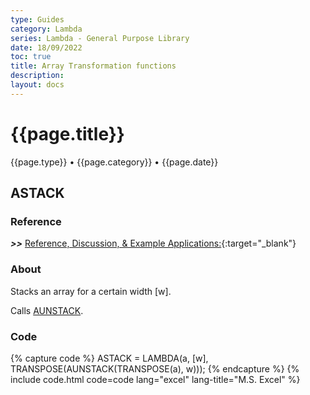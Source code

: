 ```yaml
---
type: Guides
category: Lambda
series: Lambda - General Purpose Library
date: 18/09/2022
toc: true
title: Array Transformation functions
description: 
layout: docs
---
```


# {{page.title}}
<time class="metadata" style="text-alstyleign:left"> {{page.type}} • {{page.category}} • {{page.date}}</time>

## ASTACK

### Reference

***>>*** [Reference, Discussion, & Example Applications:](https://www.mrexcel.com/board/threads/astack.1180038/){:target="_blank"}

### About

Stacks an array for a certain width [w].

Calls [AUNSTACK](../lambda-library/lambda-aunstack.html).

### Code

{% capture code %}
ASTACK = LAMBDA(a, [w], TRANSPOSE(AUNSTACK(TRANSPOSE(a), w)));
{% endcapture %}
{% include code.html code=code lang="excel" lang-title="M.S. Excel" %}